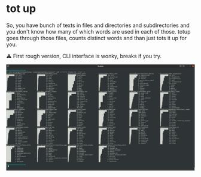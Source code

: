 # tot up

So, you have bunch of texts in files and directories and subdirectories
and you don't know how many of which words are used in each of those.
totup goes through those files, counts distinct words and than just
tots it up for you.

⚠️ First rough version, CLI interface is wonky, breaks if you try.

![Screenshot](docs/screenshot.png)
